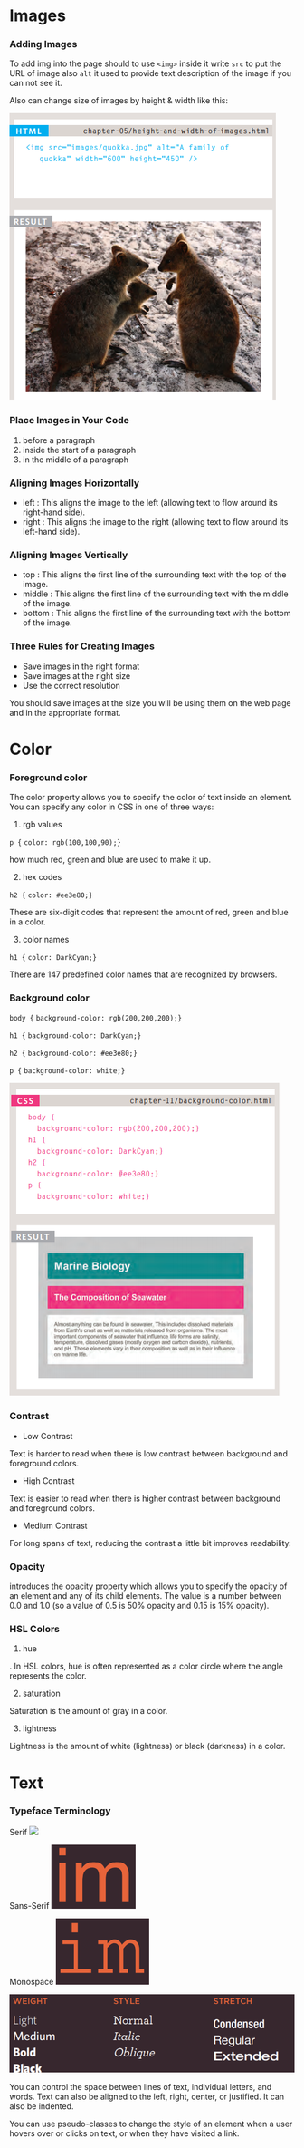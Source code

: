 # Images

### Adding Images

To add img into the page should to use `<img>` inside it write `src` to put the URL of image
also `alt` it used to provide text description of the image if you can not see it.

Also can change size of images by height & width like this:

![img](imgs/img.PNG)

### Place Images in Your Code

1. before a paragraph
2. inside the start of a paragraph
3. in the middle of a paragraph

### Aligning Images Horizontally

- left : This aligns the image to the left (allowing text to flow around its right-hand side).
- right : This aligns the image to the right (allowing text to flow around its left-hand side).

### Aligning Images Vertically

- top : This aligns the first line of the surrounding text with the top of the image.
- middle : This aligns the first line of the surrounding text with the middle of the image.
- bottom : This aligns the first line of the surrounding text with the bottom of the image.

### Three Rules for Creating Images

- Save images in the right format
- Save images at the right size
- Use the correct resolution

You should save images at the size you will be using them on the web page and in the appropriate format.


# Color

### Foreground color

The color property allows you to specify the color of text inside
an element. You can specify any color in CSS in one of three ways:

1. rgb values

`p {`
`color: rgb(100,100,90);}`

 how much red, green and blue are used to make it up.

2. hex codes

`h2 {`
`color: #ee3e80;}`

These are six-digit codes that represent the amount of red,
green and blue in a color.

3. color names

`h1 {`
`color: DarkCyan;}`

There are 147 predefined color names that are recognized
by browsers.


### Background color

`body {`
`background-color: rgb(200,200,200);}`

`h1 {`
`background-color: DarkCyan;}`

`h2 {`
`background-color: #ee3e80;}`

`p {`
`background-color: white;}`

![](imgs/background.PNG)

### Contrast

- Low Contrast

Text is harder to read when there is low contrast between
background and foreground colors.

- High Contrast

Text is easier to read when there is higher contrast between
background and foreground colors.

- Medium Contrast

For long spans of text, reducing the contrast a little bit improves
readability.

### Opacity

introduces the opacity property which allows you to
specify the opacity of an element and any of its child elements.
The value is a number between 0.0 and 1.0 (so a value of 0.5
is 50% opacity and 0.15 is 15% opacity).

### HSL Colors

1. hue

. In HSL colors, hue is often
represented as a color circle
where the angle represents the
color.

2. saturation

Saturation is the amount of
gray in a color.

3. lightness

Lightness is the amount of
white (lightness) or black
(darkness) in a color.


# Text

### Typeface Terminology

Serif  ![](imgs/img2/PNG)

Sans-Serif  ![](imgs/img3.PNG)

Monospace  ![](imgs/img4.PNG)


![](imgs/img5.PNG)

You can control the space between lines of text, individual letters, and words. Text can also be aligned
to the left, right, center, or justified. It can also be indented.

You can use pseudo-classes to change the style of an element when a user hovers over or clicks on text, or
when they have visited a link.